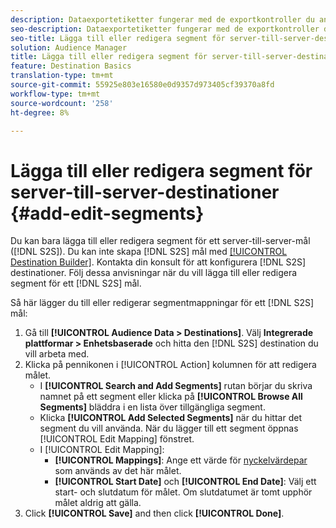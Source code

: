 ```yaml
---
description: Dataexportetiketter fungerar med de exportkontroller du anger för en datakälla. Dataexportetiketter förhindrar att du lägger till begränsade egenskaper i ett segment och skickar segmentdata till ett mål. Du kan ange flera exportetiketter till en ny eller befintlig cookie eller URL-adress.
seo-description: Dataexportetiketter fungerar med de exportkontroller du anger för en datakälla. Dataexportetiketter förhindrar att du lägger till begränsade egenskaper i ett segment och skickar segmentdata till ett mål. Du kan ange flera exportetiketter till en ny eller befintlig cookie eller URL-adress.
seo-title: Lägga till eller redigera segment för server-till-server-destinationer
solution: Audience Manager
title: Lägga till eller redigera segment för server-till-server-destinationer
feature: Destination Basics
translation-type: tm+mt
source-git-commit: 55925e803e16580e0d9357d973405cf39370a8fd
workflow-type: tm+mt
source-wordcount: '258'
ht-degree: 8%

---
```



# Lägga till eller redigera segment för server-till-server-destinationer {#add-edit-segments}

Du kan bara lägga till eller redigera segment för ett server-till-server-mål ([!DNL S2S]). Du kan inte skapa [!DNL S2S] mål med [[!UICONTROL Destination Builder]](/help/using/features/destinations/destination-builder.md). Kontakta din konsult för att konfigurera [!DNL S2S] destinationer. Följ dessa anvisningar när du vill lägga till eller redigera segment för ett [!DNL S2S] mål.

<!-- destination-s2s-edit.xml -->

Så här lägger du till eller redigerar segmentmappningar för ett [!DNL S2S] mål:

1. Gå till **[!UICONTROL Audience Data > Destinations]**. Välj **Integrerade plattformar > Enhetsbaserade** och hitta den [!DNL S2S] destination du vill arbeta med.
2. Klicka på pennikonen i [!UICONTROL Action] kolumnen för att redigera målet.
   * I **[!UICONTROL Search and Add Segments]** rutan börjar du skriva namnet på ett segment eller klicka på **[!UICONTROL Browse All Segments]** bläddra i en lista över tillgängliga segment.
   * Klicka **[!UICONTROL Add Selected Segments]** när du hittar det segment du vill använda. När du lägger till ett segment öppnas [!UICONTROL Edit Mapping] fönstret.
   * I [!UICONTROL Edit Mapping]:
      * **[!UICONTROL Mappings]**: Ange ett värde för [nyckelvärdepar](../../features/destinations/key-value-pairs.md) som används av det här målet.
      * **[!UICONTROL Start Date]** och **[!UICONTROL End Date]**: Välj ett start- och slutdatum för målet. Om slutdatumet är tomt upphör målet aldrig att gälla.
3. Click **[!UICONTROL Save]** and then click **[!UICONTROL Done]**.
